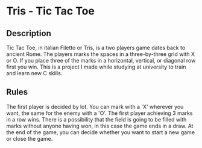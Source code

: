 # Tris - Tic Tac Toe

## Description
Tic Tac Toe, in italian Filetto or Tris, is a two players game dates back to ancient Rome. The players marks the spaces in a three-by-three grid with X or O. If you place three of the marks in a horizontal, vertical, or diagonal row first you win. 
This is a project I made while studying at university to train and learn new C skills.

## Rules
The first player is decided by lot. 
You can mark with a 'X' wherever you want, the same for the enemy with a 'O'.
The first player achieving 3 marks in a row wins.
There is a possibility that the field is going to be filled with marks without anyone having won, in this case the game ends in a draw.
At the end of the game, you can decide whether you want to start a new game or close the game.
